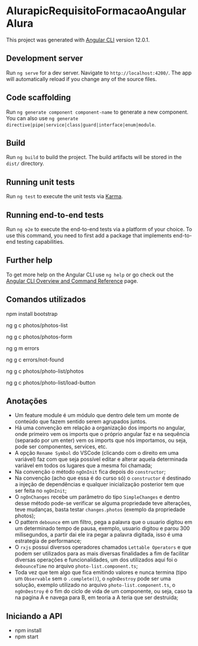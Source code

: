 # AlurapicRequisitoFormacaoAngularAlura

This project was generated with [Angular CLI](https://github.com/angular/angular-cli) version 12.0.1.

## Development server

Run `ng serve` for a dev server. Navigate to `http://localhost:4200/`. The app will automatically reload if you change any of the source files.

## Code scaffolding

Run `ng generate component component-name` to generate a new component. You can also use `ng generate directive|pipe|service|class|guard|interface|enum|module`.

## Build

Run `ng build` to build the project. The build artifacts will be stored in the `dist/` directory.

## Running unit tests

Run `ng test` to execute the unit tests via [Karma](https://karma-runner.github.io).

## Running end-to-end tests

Run `ng e2e` to execute the end-to-end tests via a platform of your choice. To use this command, you need to first add a package that implements end-to-end testing capabilities.

## Further help

To get more help on the Angular CLI use `ng help` or go check out the [Angular CLI Overview and Command Reference](https://angular.io/cli) page.

## Comandos utilizados

npm install bootstrap

ng g c photos/photos-list

ng g c photos/photos-form

ng g m errors

ng g c errors/not-found

ng g c photos/photo-list/photos

ng g c photos/photo-list/load-button

## Anotações

- Um feature module é um módulo que dentro dele tem um monte de conteúdo que fazem sentido serem agrupados juntos.
- Há uma convenção em relação a organização dos imports no angular, onde primeiro vem os imports que o próprio angular faz e na sequência (separado por um enter) vem os imports que nós importamos, ou seja, pode ser componentes, services, etc.
- A opção `Rename Symbol` do VSCode (clicando com o direito em uma variável) faz com que seja possível editar e alterar aquela determinada variável em todos os lugares que a mesma foi chamada;
- Na convenção o método `ngOnInit` fica depois do `constructor`;
- Na convenção (acho que essa é do curso só) o `constructor` é destinado a injeção de dependências e qualquer inicialização posterior tem que ser feita no `ngOnInit`;
- O `ngOnChanges` recebe um parâmetro do tipo `SimpleChanges` e dentro desse método pode-se verificar se alguma propriedade teve alterações, teve mudanças, basta testar `changes.photos` (exemplo da propriedade photos);
- O pattern `debounce` em um filtro, pega a palavra que o usuario digitou em um determinado tempo de pausa, exemplo, usuario digitou e parou 300 milisegundos, a partir dai ele ira pegar a palavra digitada, isso é uma estrategia de performance;
- O `rxjs` possui diversos operadores chamados `Lettable Operators` e que podem ser utilizados para as mais diversas finalidades a fim de facilitar diversas operações e funcionalidades, um dos utilizados aqui foi o `debounceTime` no arquivo `photo-list.component.ts`;
- Toda vez que tem algo que fica emitindo valores e nunca termina (tipo um `Observable` sem o `.complete()`), o `ngOnDestroy` pode ser uma solução, exemplo utilizado no arquivo `photo-list.component.ts`, o `ngOnDestroy` é o fim do ciclo de vida de um componente, ou seja, caso ta na pagina A e navega para B, em teoria a A teria que ser destruida;

## Iniciando a API

- npm install
- npm start
